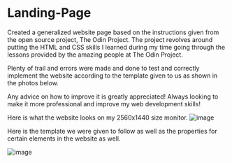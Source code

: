# Landing-Page
Created a generalized website page based on the instructions given from the open source project, The Odin Project.
The project revolves around putting the HTML and CSS skills I learned during my time going through the lessons provided by the amazing people at The Odin Project.

Plenty of trail and errors were made and done to test and correctly implement the website according to the template given to us as shown in the photos below.

Any advice on how to improve it is greatly appreciated! Always looking to make it more professional and improve my web development skills!






Here is what the website looks on my 2560x1440 size monitor.
![image](https://github.com/user-attachments/assets/d162a4b9-fc4e-4a48-97d5-37a06c77bdfb)


Here is the template we were given to follow as well as the properties for certain elements in the website as well.

![image](https://github.com/user-attachments/assets/5552dae0-9c1b-4ce7-acc3-68411643c0b8)


